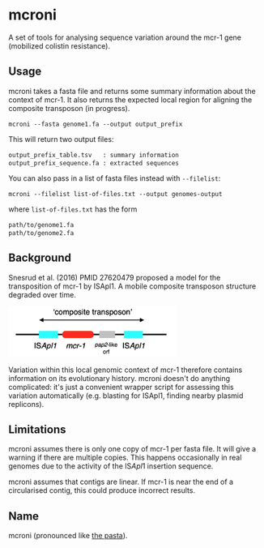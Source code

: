 # mcroni

A set of tools for analysing sequence variation around the mcr-1 gene (mobilized colistin resistance).

## Usage

mcroni takes a fasta file and returns some summary information about the context of mcr-1. It also returns the expected local region for aligning the composite transposon (in progress).

```
mcroni --fasta genome1.fa --output output_prefix
```

This will return two output files:

```
output_prefix_table.tsv   : summary information
output_prefix_sequence.fa : extracted sequences
```

You can also pass in a list of fasta files instead with `--filelist`:

```
mcroni --filelist list-of-files.txt --output genomes-output
```

where `list-of-files.txt` has the form

```
path/to/genome1.fa
path/to/genome2.fa
```

## Background

Snesrud et al. (2016) PMID 27620479 proposed a model for the transposition of mcr-1 by ISApl1. A mobile composite transposon structure degraded over time.

<img src='mcroni/data/composite-transposon.png' align="centre" height="100" />

Variation within this local genomic context of mcr-1 therefore contains information on its evolutionary history. mcroni doesn't do anything complicated: it's just a convenient wrapper script for assessing this variation automatically (e.g. blasting for ISApl1, finding nearby plasmid replicons).

## Limitations

mcroni assumes there is only one copy of mcr-1 per fasta file. It will give a warning if there are multiple copies. This happens occasionally in real genomes due to the activity of the IS*Apl*1 insertion sequence.

mcroni assumes that contigs are linear. If mcr-1 is near the end of a circularised contig, this could produce incorrect results.

## Name

mcroni (pronounced like [the pasta](https://en.wikipedia.org/wiki/Macaroni)).
